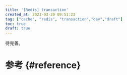```yaml
---
title: '[Redis] transaction'
created_at: 2021-03-20 09:51:23
tag: ["cache", "redis", "transaction","dev","draft"]
toc: true
draft: true
---
```


待完善。

# 参考 {#reference}